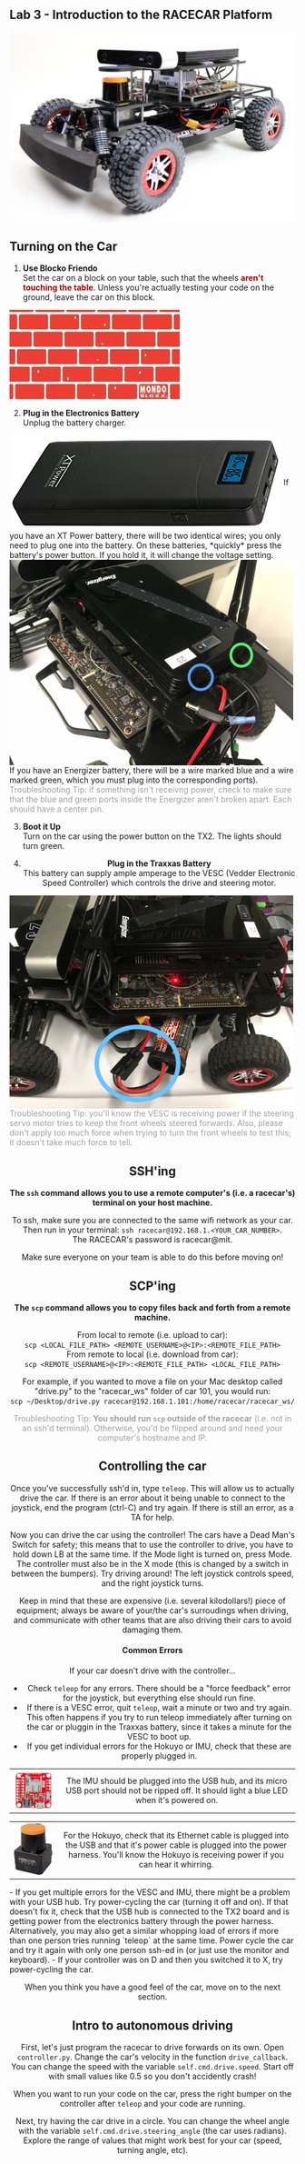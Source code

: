 ## Lab 3 - Introduction to the RACECAR Platform

<img align="center" src="./img/racecar.jpg">


## Turning on the Car
1. **Use Blocko Friendo**  
Set the car on a block on your table, such that the wheels <font color="AA0000">__aren't touching the table__</font>. Unless you're actually testing your code on the ground, leave the car on this block.
<img align="center" src="./img/mondo_block.jpg">


2. **Plug in the Electronics Battery**  
Unplug the battery charger.
<img align="center" src="img/xt_battery.png">
If you have an XT Power battery, there will be two identical wires; you only need to plug one into the battery. On these batteries, *quickly* press the battery's power button. If you hold it, it will change the voltage setting.
<img align="center" src="../Resources/CarEPower.jpg">
If you have an Energizer battery, there will be a wire marked blue and a wire marked green, which you must plug into the corresponding ports).  
<font color="A0A0A0">Troubleshooting Tip: if something isn't receivng power, check to make sure that the blue and green ports inside the Energizer aren't broken apart. Each should have a center pin.</font>

3. **Boot it Up**  
Turn on the car using the power button on the TX2. The lights should turn green.
<cimg align="center" src="../Resources/CarPower.jpg">

4. **Plug in the Traxxas Battery**  
This battery can supply ample amperage to the VESC (Vedder Electronic Speed Controller) which controls the drive and steering motor.
<img align="center" src="../Resources/CarTPower.jpg">
<font color="A0A0A0">Troubleshooting Tip: you'll know the VESC is receiving power if the steering servo motor tries to keep the front wheels steered forwards. Also, please don't apply too much force when trying to turn the front wheels to test this; it doesn't take much force to tell.</font>

## SSH'ing

**The `ssh` command allows you to use a remote computer's (i.e. a racecar's) terminal on your host machine.**

To ssh, make sure you are connected to the same wifi network as your car.  
Then run in your terminal:
`ssh racecar@192.168.1.<YOUR_CAR_NUMBER>`.  
The RACECAR's password is racecar@mit.

Make sure everyone on your team is able to do this before moving on! 

## SCP'ing

**The `scp` command allows you to copy files back and forth from a remote machine.**  

From local to remote (i.e. upload to car):  
`scp <LOCAL_FILE_PATH> <REMOTE_USERNAME>@<IP>:<REMOTE_FILE_PATH>`  
From remote to local (i.e. download from car):  
`scp <REMOTE_USERNAME>@<IP>:<REMOTE_FILE_PATH> <LOCAL_FILE_PATH>` 

For example, if you wanted to move a file on your Mac desktop called "drive.py" to the "racecar_ws" folder of car 101, you would run:  
`scp ~/Desktop/drive.py racecar@192.168.1.101:/home/racecar/racecar_ws/` 

<font color="A0A0A0">Troubleshooting Tip: **You should run `scp` outside of the racecar** (i.e. not in an ssh'd terminal). Otherwise, you'd be flipped around and need your computer's hostname and IP.</font>

## Controlling the car
Once you've successfully ssh'd in, type `teleop`. This will allow us to actually drive the car. If there is an error about it being unable to connect to the joystick, end the program (ctrl-C) and try again. If there is still an error, as a TA for help. 

Now you can drive the car using the controller! The cars have a Dead Man's Switch for safety; this means that to use the controller to drive, you have to hold down LB at the same time. If the Mode light is turned on, press Mode. The controller must also be in the X mode (this is changed by a switch in between the bumpers). Try driving around! The left joystick controls speed, and the right joystick turns.

Keep in mind that these are expensive (i.e. several kilodollars!) piece of equipment; always be aware of your/the car's surroudings when driving, and communicate with other teams that are also driving their cars to avoid damaging them.

#### Common Errors
If your car doesn't drive with the controller...

- Check `teleop` for any errors. There should be a "force feedback" error for the joystick, but everything else should run fine.
- If there is a VESC error, quit `teleop`, wait a minute or two and try again. This often happens if you try to run teleop immediately after turning on the car or pluggin in the Traxxas battery, since it takes a minute for the VESC to boot up.
- If you get individual errors for the Hokuyo or IMU, check that these are properly plugged in.

<table>
    <tr>
        <td> <img align="center" src="img/imu_small.png"> </td>
        <td>The IMU should be plugged into the USB hub, and its micro USB port should not be ripped off. It should light a blue LED when it's powered on.</td>
    </tr>
</table>
<table>
    <tr>
        <td> <img align="cener" src="img/hokuyo_small.png"> </td>
        <td>For the Hokuyo, check that its Ethernet cable is plugged into the USB and that it's power cable is plugged into the power harness. You'll know the Hokuyo is receiving power if you can hear it whirring.</td>
    </tr>
</table>
- If you get multiple errors for the VESC and IMU, there might be a problem with your USB hub. Try power-cycling the car (turning it off and on). If that doesn't fix it, check that the USB hub is connected to the TX2 board and is getting power from the electronics battery through the power harness.  
Alternatively, you may also get a similar whopping load of errors if more than one person tries running `teleop` at the same time. Power cycle the car and try it again with only one person ssh-ed in (or just use the monitor and keyboard).
- If your controller was on D and then you switched it to X, try power-cycling the car.

When you think you have a good feel of the car, move on to the next section.

## Intro to autonomous driving
First, let's just program the racecar to drive forwards on its own. Open `controller.py`. Change the car's velocity in the function `drive_callback`. You can change the speed with the variable `self.cmd.drive.speed`. Start off with small values like 0.5 so you don't accidently crash!

When you want to run your code on the car, press the right bumper on the controller after `teleop` and your code are running.

Next, try having the car drive in a circle. You can change the wheel angle with the variable `self.cmd.drive.steering_angle` (the car uses radians). Explore the range of values that might work best for your car (speed, turning angle, etc).